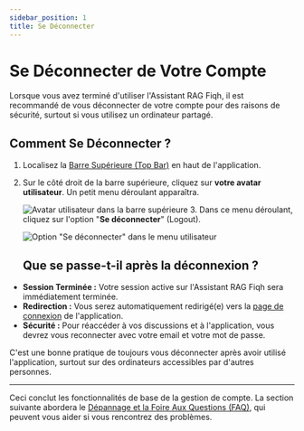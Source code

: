 ```yaml
---
sidebar_position: 1
title: Se Déconnecter
---
```


# Se Déconnecter de Votre Compte

Lorsque vous avez terminé d'utiliser l'Assistant RAG Fiqh, il est recommandé de vous déconnecter de votre compte pour des raisons de sécurité, surtout si vous utilisez un ordinateur partagé.

## Comment Se Déconnecter ?

1.  Localisez la [Barre Supérieure (Top Bar)](../interface-overview/top-bar.md) en haut de l'application.
2.  Sur le côté droit de la barre supérieure, cliquez sur **votre avatar utilisateur**. Un petit menu déroulant apparaîtra.

    ![Avatar utilisateur dans la barre supérieure](/img/screenshot-topbar-user-menu.png)
    3.  Dans ce menu déroulant, cliquez sur l'option "**Se déconnecter**" (Logout).

    ![Option "Se déconnecter" dans le menu utilisateur](/img/screenshot-topbar-right-section.png)
    ## Que se passe-t-il après la déconnexion ?

* **Session Terminée :** Votre session active sur l'Assistant RAG Fiqh sera immédiatement terminée.
* **Redirection :** Vous serez automatiquement redirigé(e) vers la [page de connexion](../getting-started/logging-in.md) de l'application.
* **Sécurité :** Pour réaccéder à vos discussions et à l'application, vous devrez vous reconnecter avec votre email et votre mot de passe.

C'est une bonne pratique de toujours vous déconnecter après avoir utilisé l'application, surtout sur des ordinateurs accessibles par d'autres personnes.

---

Ceci conclut les fonctionnalités de base de la gestion de compte. La section suivante abordera le [Dépannage et la Foire Aux Questions (FAQ)](../faq/login-account-issues.md), qui peuvent vous aider si vous rencontrez des problèmes.